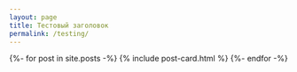 ```yaml
---
layout: page
title: Тестовый заголовок
permalink: /testing/
---
```


<div class="post-grid">
  {%- for post in site.posts -%}
    {% include post-card.html %}
  {%- endfor -%}
</div>